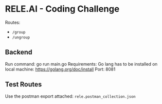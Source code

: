# RELE.AI - Coding Challenge

Routes:
  - ```/group```
  - ```/ungroup```

## Backend
Run command: go run main.go
Requirements: Go lang has to be installed on local machine: https://golang.org/doc/install
Port: 8081

## Test Routes
Use the postman export attached: `rele.postman_collection.json`
